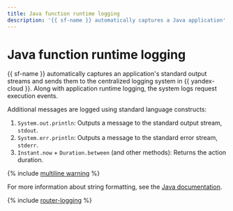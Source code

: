```yaml
---
title: Java function runtime logging
description: '{{ sf-name }} automatically captures a Java application''s standard output streams and sends them to the centralized logging system in {{ yandex-cloud }}.'
---
```


# Java function runtime logging

{{ sf-name }} automatically captures an application's standard output streams and sends them to the centralized logging system in {{ yandex-cloud }}. Along with application runtime logging, the system logs request execution events.

Additional messages are logged using standard language constructs:
1. `System.out.println`: Outputs a message to the standard output stream, `stdout`.
1. `System.err.println`: Outputs a message to the standard error stream, `stderr`.
1. `Instant.now` + `Duration.between` (and other methods): Returns the action duration.

{% include [multiline warning](../../../_includes/functions/multiline.md) %}

For more information about string formatting, see the [Java documentation](https://docs.oracle.com/javase/tutorial/essential/io/formatting.html).

{% include [router-logging](../../../_includes/functions/router-logging.md) %}
